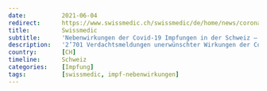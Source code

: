 ```yaml
---
date:          2021-06-04
redirect:      https://www.swissmedic.ch/swissmedic/de/home/news/coronavirus-covid-19/covid-19-vaccines-safety-update.html
title:         Swissmedic
subtitle:      'Nebenwirkungen der Covid-19 Impfungen in der Schweiz – Update'
description:   '2’701 Verdachtsmeldungen unerwünschter Wirkungen der Covid-19-Impfstoffe in der Schweiz ausgewertet'
country:       [CH]
timeline:      Schweiz
categories:    [Impfung]
tags:          [swissmedic, impf-nebenwirkungen]
---
```

